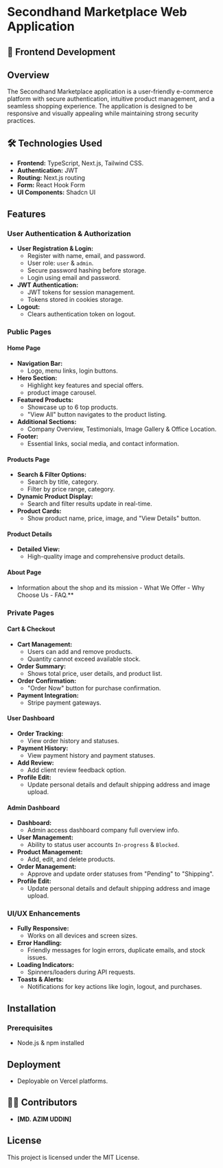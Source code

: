 # Secondhand Marketplace Web Application

## 🚀 Frontend Development

## Overview
The Secondhand Marketplace application is a user-friendly e-commerce platform with secure authentication, intuitive product management, and a seamless shopping experience. The application is designed to be responsive and visually appealing while maintaining strong security practices.

## 🛠️ Technologies Used
- **Frontend:** TypeScript, Next.js, Tailwind CSS.
- **Authentication:** JWT
- **Routing:** Next.js routing
- **Form:** React Hook Form
- **UI Components:** Shadcn UI

## Features
### User Authentication & Authorization
- **User Registration & Login:**
  - Register with name, email, and password.
  - User role: `user` & `admin`.
  - Secure password hashing before storage.
  - Login using email and password.
- **JWT Authentication:**
  - JWT tokens for session management.
  - Tokens stored in cookies storage.
- **Logout:**
  - Clears authentication token on logout.

### Public Pages
#### Home Page
- **Navigation Bar:**
  - Logo, menu links, login buttons.
- **Hero Section:**
  - Highlight key features and special offers.
  - product image carousel.
- **Featured Products:**
  - Showcase up to 6 top products.
  - "View All" button navigates to the product listing.
- **Additional Sections:**
  - Company Overview, Testimonials, Image Gallery & Office Location.
- **Footer:**
  - Essential links, social media, and contact information.

#### Products Page
- **Search & Filter Options:**
  - Search by title, category.
  - Filter by price range, category.
- **Dynamic Product Display:**
  - Search and filter results update in real-time.
- **Product Cards:**
  - Show product name, price, image, and "View Details" button.

#### Product Details
- **Detailed View:**
  - High-quality image and comprehensive product details.

#### About Page
- Information about the shop and its mission - What We Offer - Why Choose Us - FAQ.**

### Private Pages
#### Cart & Checkout
- **Cart Management:**
  - Users can add and remove products.
  - Quantity cannot exceed available stock.
- **Order Summary:**
  - Shows total price, user details, and product list.
- **Order Confirmation:**
  - "Order Now" button for purchase confirmation.
- **Payment Integration:**
  - Stripe payment gateways.

#### User Dashboard
- **Order Tracking:**
  - View order history and statuses.
- **Payment History:**
  - View payment history and payment statuses.
- **Add Review:**
  - Add client review feedback option.
- **Profile Edit:**
  - Update personal details and default shipping address and image upload.

#### Admin Dashboard
- **Dashboard:**
  - Admin access dashboard company full overview info.
- **User Management:**
  - Ability to status user accounts `In-progress` & `Blocked`.
- **Product Management:**
  - Add, edit, and delete products.
- **Order Management:**
  - Approve and update order statuses from "Pending" to "Shipping".
- **Profile Edit:**
  - Update personal details and default shipping address and image upload.  

### UI/UX Enhancements
- **Fully Responsive:**
  - Works on all devices and screen sizes.
- **Error Handling:**
  - Friendly messages for login errors, duplicate emails, and stock issues.
- **Loading Indicators:**
  - Spinners/loaders during API requests.
- **Toasts & Alerts:**
  - Notifications for key actions like login, logout, and purchases.

## Installation
### Prerequisites
- Node.js & npm installed

## Deployment
- Deployable on Vercel platforms.

## 👨‍💻 Contributors
- **[MD. AZIM UDDIN]**

## License
This project is licensed under the MIT License.
